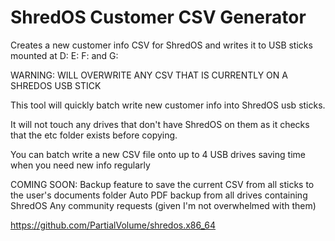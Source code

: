 # ShredOS Customer CSV Generator
Creates a new customer info CSV for ShredOS and writes it to USB sticks mounted at D: E: F: and G:

WARNING: WILL OVERWRITE ANY CSV THAT IS CURRENTLY ON A SHREDOS USB STICK

This tool will quickly batch write new customer info into ShredOS usb sticks.

It will not touch any drives that don't have ShredOS on them as it checks that the etc folder exists before copying.

You can batch write a new CSV file onto up to 4 USB drives saving time when you need new info regularly

COMING SOON:
  Backup feature to save the current CSV from all sticks to the user's documents folder
  Auto PDF backup from all drives containing ShredOS
  Any community requests (given I'm not overwhelmed with them)

https://github.com/PartialVolume/shredos.x86_64
